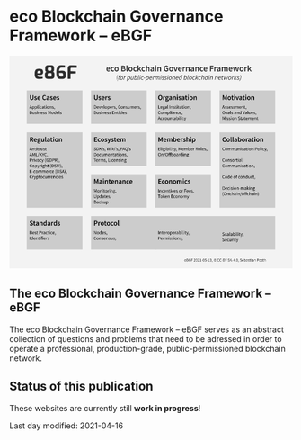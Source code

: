 # eco Blockchain Governance Framework – eBGF
 
![Overview](https://raw.githubusercontent.com/internet-sicherheit/eBGF/main/overrides/assets/eBGF-Overview.png)

## The eco Blockchain Governance Framework – eBGF

The eco Blockchain Governance Framework – eBGF serves as an abstract collection of questions and problems that need to be adressed in order to operate a professional, production-grade, public-permissioned blockchain network. 

## Status of this publication

These websites are currently still **work in progress**!

Last day modified: 2021-04-16


